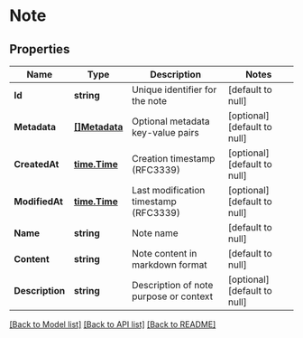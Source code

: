 # Note

## Properties
Name | Type | Description | Notes
------------ | ------------- | ------------- | -------------
**Id** | **string** | Unique identifier for the note | [default to null]
**Metadata** | [**[]Metadata**](Metadata.md) | Optional metadata key-value pairs | [optional] [default to null]
**CreatedAt** | [**time.Time**](time.Time.md) | Creation timestamp (RFC3339) | [optional] [default to null]
**ModifiedAt** | [**time.Time**](time.Time.md) | Last modification timestamp (RFC3339) | [optional] [default to null]
**Name** | **string** | Note name | [default to null]
**Content** | **string** | Note content in markdown format | [default to null]
**Description** | **string** | Description of note purpose or context | [optional] [default to null]

[[Back to Model list]](../README.md#documentation-for-models) [[Back to API list]](../README.md#documentation-for-api-endpoints) [[Back to README]](../README.md)

